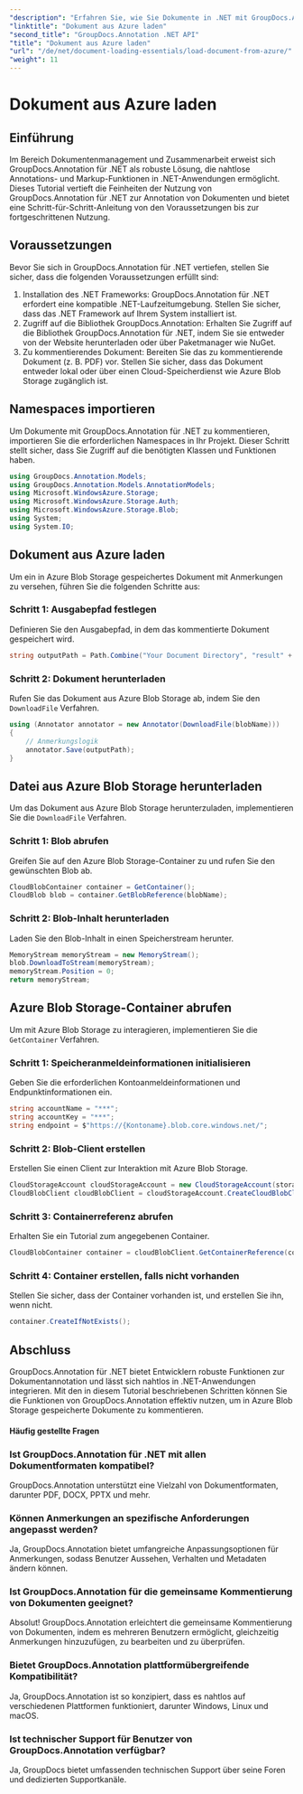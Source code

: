 ```yaml
---
"description": "Erfahren Sie, wie Sie Dokumente in .NET mit GroupDocs.Annotation kommentieren. Schritt-für-Schritt-Tutorial für die nahtlose Integration mit Azure Blob Storage."
"linktitle": "Dokument aus Azure laden"
"second_title": "GroupDocs.Annotation .NET API"
"title": "Dokument aus Azure laden"
"url": "/de/net/document-loading-essentials/load-document-from-azure/"
"weight": 11
---
```


# Dokument aus Azure laden

## Einführung
Im Bereich Dokumentenmanagement und Zusammenarbeit erweist sich GroupDocs.Annotation für .NET als robuste Lösung, die nahtlose Annotations- und Markup-Funktionen in .NET-Anwendungen ermöglicht. Dieses Tutorial vertieft die Feinheiten der Nutzung von GroupDocs.Annotation für .NET zur Annotation von Dokumenten und bietet eine Schritt-für-Schritt-Anleitung von den Voraussetzungen bis zur fortgeschrittenen Nutzung.
## Voraussetzungen
Bevor Sie sich in GroupDocs.Annotation für .NET vertiefen, stellen Sie sicher, dass die folgenden Voraussetzungen erfüllt sind:
1. Installation des .NET Frameworks: GroupDocs.Annotation für .NET erfordert eine kompatible .NET-Laufzeitumgebung. Stellen Sie sicher, dass das .NET Framework auf Ihrem System installiert ist.
2. Zugriff auf die Bibliothek GroupDocs.Annotation: Erhalten Sie Zugriff auf die Bibliothek GroupDocs.Annotation für .NET, indem Sie sie entweder von der Website herunterladen oder über Paketmanager wie NuGet.
3. Zu kommentierendes Dokument: Bereiten Sie das zu kommentierende Dokument (z. B. PDF) vor. Stellen Sie sicher, dass das Dokument entweder lokal oder über einen Cloud-Speicherdienst wie Azure Blob Storage zugänglich ist.

## Namespaces importieren
Um Dokumente mit GroupDocs.Annotation für .NET zu kommentieren, importieren Sie die erforderlichen Namespaces in Ihr Projekt. Dieser Schritt stellt sicher, dass Sie Zugriff auf die benötigten Klassen und Funktionen haben.
```csharp
using GroupDocs.Annotation.Models;
using GroupDocs.Annotation.Models.AnnotationModels;
using Microsoft.WindowsAzure.Storage;
using Microsoft.WindowsAzure.Storage.Auth;
using Microsoft.WindowsAzure.Storage.Blob;
using System;
using System.IO;
```

## Dokument aus Azure laden
Um ein in Azure Blob Storage gespeichertes Dokument mit Anmerkungen zu versehen, führen Sie die folgenden Schritte aus:
### Schritt 1: Ausgabepfad festlegen
Definieren Sie den Ausgabepfad, in dem das kommentierte Dokument gespeichert wird.
```csharp
string outputPath = Path.Combine("Your Document Directory", "result" + Path.GetExtension("input.pdf"));
```
### Schritt 2: Dokument herunterladen
Rufen Sie das Dokument aus Azure Blob Storage ab, indem Sie den `DownloadFile` Verfahren.
```csharp
using (Annotator annotator = new Annotator(DownloadFile(blobName)))
{
    // Anmerkungslogik
    annotator.Save(outputPath);
}
```
## Datei aus Azure Blob Storage herunterladen
Um das Dokument aus Azure Blob Storage herunterzuladen, implementieren Sie die `DownloadFile` Verfahren.
### Schritt 1: Blob abrufen
Greifen Sie auf den Azure Blob Storage-Container zu und rufen Sie den gewünschten Blob ab.
```csharp
CloudBlobContainer container = GetContainer();
CloudBlob blob = container.GetBlobReference(blobName);
```
### Schritt 2: Blob-Inhalt herunterladen
Laden Sie den Blob-Inhalt in einen Speicherstream herunter.
```csharp
MemoryStream memoryStream = new MemoryStream();
blob.DownloadToStream(memoryStream);
memoryStream.Position = 0;
return memoryStream;
```
## Azure Blob Storage-Container abrufen
Um mit Azure Blob Storage zu interagieren, implementieren Sie die `GetContainer` Verfahren.
### Schritt 1: Speicheranmeldeinformationen initialisieren
Geben Sie die erforderlichen Kontoanmeldeinformationen und Endpunktinformationen ein.
```csharp
string accountName = "***";
string accountKey = "***";
string endpoint = $"https://{Kontoname}.blob.core.windows.net/";
```
### Schritt 2: Blob-Client erstellen
Erstellen Sie einen Client zur Interaktion mit Azure Blob Storage.
```csharp
CloudStorageAccount cloudStorageAccount = new CloudStorageAccount(storageCredentials, new Uri(endpoint), null, null, null);
CloudBlobClient cloudBlobClient = cloudStorageAccount.CreateCloudBlobClient();
```
### Schritt 3: Containerreferenz abrufen
Erhalten Sie ein Tutorial zum angegebenen Container.
```csharp
CloudBlobContainer container = cloudBlobClient.GetContainerReference(containerName);
```
### Schritt 4: Container erstellen, falls nicht vorhanden
Stellen Sie sicher, dass der Container vorhanden ist, und erstellen Sie ihn, wenn nicht.
```csharp
container.CreateIfNotExists();
```

## Abschluss
GroupDocs.Annotation für .NET bietet Entwicklern robuste Funktionen zur Dokumentannotation und lässt sich nahtlos in .NET-Anwendungen integrieren. Mit den in diesem Tutorial beschriebenen Schritten können Sie die Funktionen von GroupDocs.Annotation effektiv nutzen, um in Azure Blob Storage gespeicherte Dokumente zu kommentieren.
#### Häufig gestellte Fragen
### Ist GroupDocs.Annotation für .NET mit allen Dokumentformaten kompatibel?
GroupDocs.Annotation unterstützt eine Vielzahl von Dokumentformaten, darunter PDF, DOCX, PPTX und mehr.
### Können Anmerkungen an spezifische Anforderungen angepasst werden?
Ja, GroupDocs.Annotation bietet umfangreiche Anpassungsoptionen für Anmerkungen, sodass Benutzer Aussehen, Verhalten und Metadaten ändern können.
### Ist GroupDocs.Annotation für die gemeinsame Kommentierung von Dokumenten geeignet?
Absolut! GroupDocs.Annotation erleichtert die gemeinsame Kommentierung von Dokumenten, indem es mehreren Benutzern ermöglicht, gleichzeitig Anmerkungen hinzuzufügen, zu bearbeiten und zu überprüfen.
### Bietet GroupDocs.Annotation plattformübergreifende Kompatibilität?
Ja, GroupDocs.Annotation ist so konzipiert, dass es nahtlos auf verschiedenen Plattformen funktioniert, darunter Windows, Linux und macOS.
### Ist technischer Support für Benutzer von GroupDocs.Annotation verfügbar?
Ja, GroupDocs bietet umfassenden technischen Support über seine Foren und dedizierten Supportkanäle.